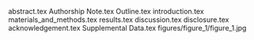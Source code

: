 abstract.tex
Authorship Note.tex
Outline.tex
introduction.tex
materials_and_methods.tex
results.tex
discussion.tex
disclosure.tex
acknowledgement.tex
Supplemental Data.tex
figures/figure_1/figure_1.jpg